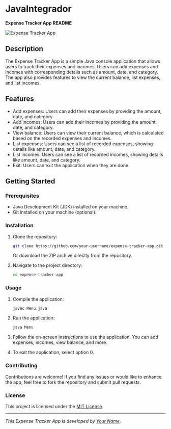 # JavaIntegrador
**Expense Tracker App README**

![Expense Tracker App](app_screenshot.png)

## Description

The Expense Tracker App is a simple Java console application that allows users to track their expenses and incomes. Users can add expenses and incomes with corresponding details such as amount, date, and category. The app also provides features to view the current balance, list expenses, and list incomes.

## Features

- Add expenses: Users can add their expenses by providing the amount, date, and category.
- Add incomes: Users can add their incomes by providing the amount, date, and category.
- View balance: Users can view their current balance, which is calculated based on the recorded expenses and incomes.
- List expenses: Users can see a list of recorded expenses, showing details like amount, date, and category.
- List incomes: Users can see a list of recorded incomes, showing details like amount, date, and category.
- Exit: Users can exit the application when they are done.

## Getting Started

### Prerequisites

- Java Development Kit (JDK) installed on your machine.
- Git installed on your machine (optional).

### Installation

1. Clone the repository:

   ```bash
   git clone https://github.com/your-username/expense-tracker-app.git
   ```

   Or download the ZIP archive directly from the repository.

2. Navigate to the project directory:

   ```bash
   cd expense-tracker-app
   ```

### Usage

1. Compile the application:

   ```bash
   javac Menu.java
   ```

2. Run the application:

   ```bash
   java Menu
   ```

3. Follow the on-screen instructions to use the application. You can add expenses, incomes, view balance, and more.

4. To exit the application, select option 0.

### Contributing

Contributions are welcome! If you find any issues or would like to enhance the app, feel free to fork the repository and submit pull requests.

### License

This project is licensed under the [MIT License](LICENSE).

---

_This Expense Tracker App is developed by [Your Name](https://github.com/your-username)._
